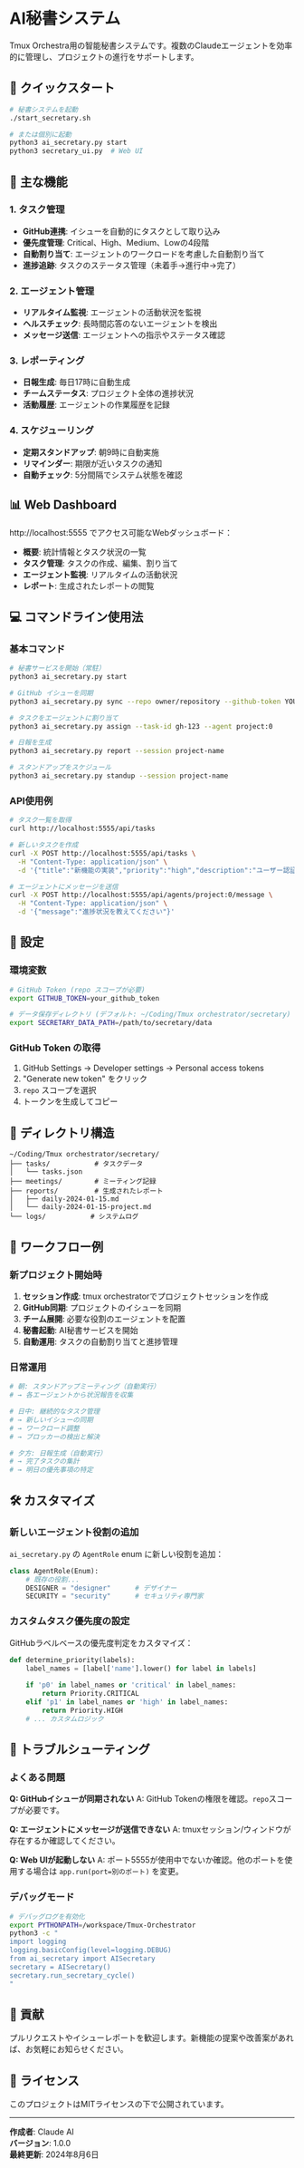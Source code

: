 # AI秘書システム

Tmux Orchestra用の智能秘書システムです。複数のClaudeエージェントを効率的に管理し、プロジェクトの進行をサポートします。

## 🚀 クイックスタート

```bash
# 秘書システムを起動
./start_secretary.sh

# または個別に起動
python3 ai_secretary.py start
python3 secretary_ui.py  # Web UI
```

## 🎯 主な機能

### 1. タスク管理
- **GitHub連携**: イシューを自動的にタスクとして取り込み
- **優先度管理**: Critical、High、Medium、Lowの4段階
- **自動割り当て**: エージェントのワークロードを考慮した自動割り当て
- **進捗追跡**: タスクのステータス管理（未着手→進行中→完了）

### 2. エージェント管理
- **リアルタイム監視**: エージェントの活動状況を監視
- **ヘルスチェック**: 長時間応答のないエージェントを検出
- **メッセージ送信**: エージェントへの指示やステータス確認

### 3. レポーティング
- **日報生成**: 毎日17時に自動生成
- **チームステータス**: プロジェクト全体の進捗状況
- **活動履歴**: エージェントの作業履歴を記録

### 4. スケジューリング
- **定期スタンドアップ**: 朝9時に自動実施
- **リマインダー**: 期限が近いタスクの通知
- **自動チェック**: 5分間隔でシステム状態を確認

## 📊 Web Dashboard

http://localhost:5555 でアクセス可能なWebダッシュボード：

- **概要**: 統計情報とタスク状況の一覧
- **タスク管理**: タスクの作成、編集、割り当て
- **エージェント監視**: リアルタイムの活動状況
- **レポート**: 生成されたレポートの閲覧

## 💻 コマンドライン使用法

### 基本コマンド

```bash
# 秘書サービスを開始（常駐）
python3 ai_secretary.py start

# GitHub イシューを同期
python3 ai_secretary.py sync --repo owner/repository --github-token YOUR_TOKEN

# タスクをエージェントに割り当て
python3 ai_secretary.py assign --task-id gh-123 --agent project:0

# 日報を生成
python3 ai_secretary.py report --session project-name

# スタンドアップをスケジュール
python3 ai_secretary.py standup --session project-name
```

### API使用例

```bash
# タスク一覧を取得
curl http://localhost:5555/api/tasks

# 新しいタスクを作成
curl -X POST http://localhost:5555/api/tasks \
  -H "Content-Type: application/json" \
  -d '{"title":"新機能の実装","priority":"high","description":"ユーザー認証機能を追加"}'

# エージェントにメッセージを送信
curl -X POST http://localhost:5555/api/agents/project:0/message \
  -H "Content-Type: application/json" \
  -d '{"message":"進捗状況を教えてください"}'
```

## 🔧 設定

### 環境変数

```bash
# GitHub Token (repo スコープが必要)
export GITHUB_TOKEN=your_github_token

# データ保存ディレクトリ (デフォルト: ~/Coding/Tmux orchestrator/secretary)
export SECRETARY_DATA_PATH=/path/to/secretary/data
```

### GitHub Token の取得

1. GitHub Settings → Developer settings → Personal access tokens
2. "Generate new token" をクリック
3. `repo` スコープを選択
4. トークンを生成してコピー

## 📁 ディレクトリ構造

```
~/Coding/Tmux orchestrator/secretary/
├── tasks/           # タスクデータ
│   └── tasks.json
├── meetings/        # ミーティング記録
├── reports/         # 生成されたレポート
│   ├── daily-2024-01-15.md
│   └── daily-2024-01-15-project.md
└── logs/           # システムログ
```

## 🔄 ワークフロー例

### 新プロジェクト開始時

1. **セッション作成**: tmux orchestratorでプロジェクトセッションを作成
2. **GitHub同期**: プロジェクトのイシューを同期
3. **チーム展開**: 必要な役割のエージェントを配置
4. **秘書起動**: AI秘書サービスを開始
5. **自動運用**: タスクの自動割り当てと進捗管理

### 日常運用

```bash
# 朝: スタンドアップミーティング（自動実行）
# → 各エージェントから状況報告を収集

# 日中: 継続的なタスク管理
# → 新しいイシューの同期
# → ワークロード調整
# → ブロッカーの検出と解決

# 夕方: 日報生成（自動実行）
# → 完了タスクの集計
# → 明日の優先事項の特定
```

## 🛠️ カスタマイズ

### 新しいエージェント役割の追加

`ai_secretary.py` の `AgentRole` enum に新しい役割を追加：

```python
class AgentRole(Enum):
    # 既存の役割...
    DESIGNER = "designer"      # デザイナー
    SECURITY = "security"      # セキュリティ専門家
```

### カスタムタスク優先度の設定

GitHubラベルベースの優先度判定をカスタマイズ：

```python
def determine_priority(labels):
    label_names = [label['name'].lower() for label in labels]
    
    if 'p0' in label_names or 'critical' in label_names:
        return Priority.CRITICAL
    elif 'p1' in label_names or 'high' in label_names:
        return Priority.HIGH
    # ... カスタムロジック
```

## 🐛 トラブルシューティング

### よくある問題

**Q: GitHubイシューが同期されない**
A: GitHub Tokenの権限を確認。`repo`スコープが必要です。

**Q: エージェントにメッセージが送信できない**
A: tmuxセッション/ウィンドウが存在するか確認してください。

**Q: Web UIが起動しない**
A: ポート5555が使用中でないか確認。他のポートを使用する場合は `app.run(port=別のポート)` を変更。

### デバッグモード

```bash
# デバッグログを有効化
export PYTHONPATH=/workspace/Tmux-Orchestrator
python3 -c "
import logging
logging.basicConfig(level=logging.DEBUG)
from ai_secretary import AISecretary
secretary = AISecretary()
secretary.run_secretary_cycle()
"
```

## 🤝 貢献

プルリクエストやイシューレポートを歓迎します。新機能の提案や改善案があれば、お気軽にお知らせください。

## 📝 ライセンス

このプロジェクトはMITライセンスの下で公開されています。

---

**作成者**: Claude AI  
**バージョン**: 1.0.0  
**最終更新**: 2024年8月6日